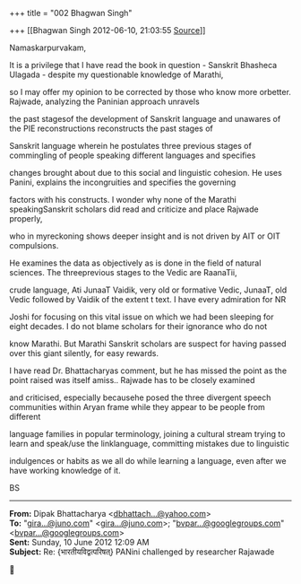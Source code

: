 +++
title = "002 Bhagwan Singh"

+++
[[Bhagwan Singh	2012-06-10, 21:03:55 [Source](https://groups.google.com/g/bvparishat/c/7AEFSMXKJ6g)]]



Namaskarpurvakam,

It is a privilege that I have read the book in question - Sanskrit Bhasheca Ulagada - despite my questionable knowledge of Marathi,

so I may offer my opinion to be corrected by those who know more orbetter. Rajwade, analyzing the Paninian approach unravels

the past stagesof the development of Sanskrit language and unawares of the PIE reconstructions reconstructs the past stages of

Sanskrit language wherein he postulates three previous stages of commingling of people speaking different languages and specifies

changes brought about due to this social and linguistic cohesion. He uses Panini, explains the incongruities and specifies the governing

factors with his constructs. I wonder why none of the Marathi speakingSanskrit scholars did read and criticize and place Rajwade properly,

who in myreckoning shows deeper insight and is not driven by AIT or OIT compulsions.

He examines the data as objectively as is done in the field of natural sciences. The threeprevious stages to the Vedic are RaanaTii,

crude language, Ati JunaaT Vaidik, very old or formative Vedic, JunaaT, old Vedic followed by Vaidik of the extent t text. I have every admiration for NR

Joshi for focusing on this vital issue on which we had been sleeping for eight decades. I do not blame scholars for their ignorance who do not

know Marathi. But Marathi Sanskrit scholars are suspect for having passed over this giant silently, for easy rewards.

I have read Dr. Bhattacharyas comment, but he has missed the point as the point raised was itself amiss.. Rajwade has to be closely examined

and criticised, especially becausehe posed the three divergent speech communities within Aryan frame while they appear to be people from different

language families in popular terminology, joining a cultural stream trying to learn and speak/use the linklanguage, committing mistakes due to linguistic

indulgences or habits as we all do while learning a language, even after we have working knowledge of it.

BS

  

------------------------------------------------------------------------

**From:** Dipak Bhattacharya \<[dbhattach...@yahoo.com]()\>  
**To:** "[gira...@juno.com]()" \<[gira...@juno.com]()\>; "[bvpar...@googlegroups.com]()" \<[bvpar...@googlegroups.com]()\>  
**Sent:** Sunday, 10 June 2012 12:09 AM  
**Subject:** Re: {भारतीयविद्वत्परिषत्} PANini challenged by researcher Rajawade  



